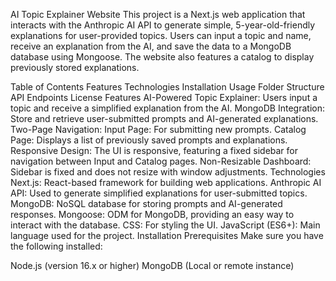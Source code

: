 AI Topic Explainer Website
This project is a Next.js web application that interacts with the Anthropic AI API to generate simple, 5-year-old-friendly explanations for user-provided topics. Users can input a topic and name, receive an explanation from the AI, and save the data to a MongoDB database using Mongoose. The website also features a catalog to display previously stored explanations.

Table of Contents
Features
Technologies
Installation
Usage
Folder Structure
API Endpoints
License
Features
AI-Powered Topic Explainer: Users input a topic and receive a simplified explanation from the AI.
MongoDB Integration: Store and retrieve user-submitted prompts and AI-generated explanations.
Two-Page Navigation:
Input Page: For submitting new prompts.
Catalog Page: Displays a list of previously saved prompts and explanations.
Responsive Design: The UI is responsive, featuring a fixed sidebar for navigation between Input and Catalog pages.
Non-Resizable Dashboard: Sidebar is fixed and does not resize with window adjustments.
Technologies
Next.js: React-based framework for building web applications.
Anthropic AI API: Used to generate simplified explanations for user-submitted topics.
MongoDB: NoSQL database for storing prompts and AI-generated responses.
Mongoose: ODM for MongoDB, providing an easy way to interact with the database.
CSS: For styling the UI.
JavaScript (ES6+): Main language used for the project.
Installation
Prerequisites
Make sure you have the following installed:

Node.js (version 16.x or higher)
MongoDB (Local or remote instance)
